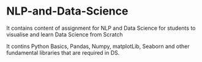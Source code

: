 # NLP-and-Data-Science
It contains content of assignment for NLP and Data Science for students to visualise and learn Data Science from Scratch

It contins Python Basics, Pandas, Numpy, matplotLib, Seaborn and other fundamental libraries that are required in DS.
